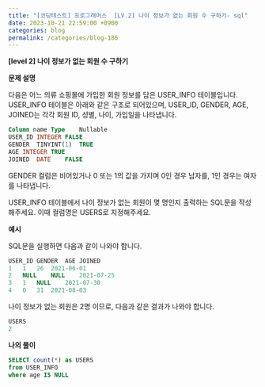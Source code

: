 ```yaml
---
title: "[코딩테스트] 프로그래머스  [LV.2] 나이 정보가 없는 회원 수 구하기- sql"
date: 2023-10-21 22:59:00 +0900
categories: blog
permalink: /categories/blog-186
---
```



**[level 2] 나이 정보가 없는 회원 수 구하기**



**문제 설명**

다음은 어느 의류 쇼핑몰에 가입한 회원 정보를 담은 USER_INFO 테이블입니다. USER_INFO 테이블은 아래와 같은 구조로 되어있으며, USER_ID, GENDER, AGE, JOINED는 각각 회원 ID, 성별, 나이, 가입일을 나타냅니다.

```sql
Column name	Type	Nullable
USER_ID	INTEGER	FALSE
GENDER	TINYINT(1)	TRUE
AGE	INTEGER	TRUE
JOINED	DATE	FALSE
```

GENDER 컬럼은 비어있거나 0 또는 1의 값을 가지며 0인 경우 남자를, 1인 경우는 여자를 나타냅니다.

USER_INFO 테이블에서 나이 정보가 없는 회원이 몇 명인지 출력하는 SQL문을 작성해주세요. 이때 컬럼명은 USERS로 지정해주세요.






**예시**

SQL문을 실행하면 다음과 같이 나와야 합니다.

```sql
USER_ID	GENDER	AGE	JOINED
1	1	26	2021-06-01
2	NULL	NULL	2021-07-25
3	1	NULL	2021-07-30
4	0	31	2021-08-03
```

나이 정보가 없는 회원은 2명 이므로, 다음과 같은 결과가 나와야 합니다.

```sql
USERS
2

```



**나의 풀이**

```sql
SELECT count(*) as USERS
from USER_INFO 
where age IS NULL
```


